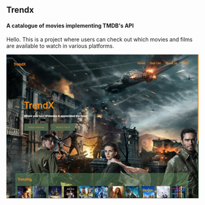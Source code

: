 
## Trendx

#### A catalogue of movies implementing TMDB's API

Hello. This is a project where users can check out which movies and films are available to watch in various platforms. 

![TrendX](/Covers/pc_view.PNG)
